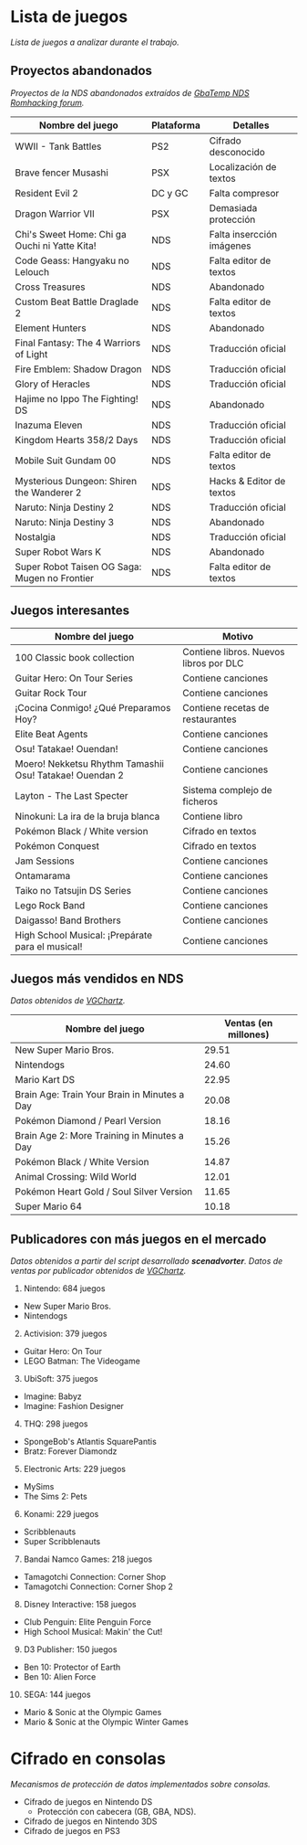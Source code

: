 # Lista de juegos
*Lista de juegos a analizar durante el trabajo.*

## Proyectos abandonados
*Proyectos de la NDS abandonados extraídos de [GbaTemp NDS Romhacking forum](http://gbatemp.net/threads/translation-index-thread.193740/).*

| Nombre del juego                              | Plataforma | Detalles                    |
| --------------------------------------------- | ---------- | --------------------------- |
| WWII - Tank Battles                           | PS2        | Cifrado desconocido         |
| Brave fencer Musashi                          | PSX        | Localización de textos      |
| Resident Evil 2                               | DC y GC    | Falta compresor             |
| Dragon Warrior VII                            | PSX        | Demasiada protección        |
| Chi's Sweet Home: Chi ga Ouchi ni Yatte Kita! | NDS        | Falta insercción imágenes   |
| Code Geass: Hangyaku no Lelouch               | NDS        | Falta editor de textos      |
| Cross Treasures                               | NDS        | Abandonado                  |
| Custom Beat Battle Draglade 2                 | NDS        | Falta editor de textos      |
| Element Hunters                               | NDS        | Abandonado                  |
| Final Fantasy: The 4 Warriors of Light        | NDS        | Traducción oficial          |
| Fire Emblem: Shadow Dragon                    | NDS        | Traducción oficial          |
| Glory of Heracles                             | NDS        | Traducción oficial          |
| Hajime no Ippo The Fighting! DS               | NDS        | Abandonado                  |
| Inazuma Eleven                                | NDS        | Traducción oficial          |
| Kingdom Hearts 358/2 Days                     | NDS        | Traducción oficial          |
| Mobile Suit Gundam 00                         | NDS        | Falta editor de textos      |
| Mysterious Dungeon: Shiren the Wanderer 2     | NDS        | Hacks & Editor de textos    |
| Naruto: Ninja Destiny 2                       | NDS        | Traducción oficial          |
| Naruto: Ninja Destiny 3                       | NDS        | Abandonado                  |
| Nostalgia                                     | NDS        | Traducción oficial          |
| Super Robot Wars K                            | NDS        | Abandonado                  |
| Super Robot Taisen OG Saga: Mugen no Frontier | NDS        | Falta editor de textos      |


## Juegos interesantes
| Nombre del juego                                        | Motivo                                  |
| ------------------------------------------------------- | --------------------------------------- |
| 100 Classic book collection                             | Contiene libros. Nuevos libros por DLC  |
| Guitar Hero: On Tour Series                             | Contiene canciones                      |
| Guitar Rock Tour                                        | Contiene canciones                      |
| ¡Cocina Conmigo! ¿Qué Preparamos Hoy?                   | Contiene recetas de restaurantes        |
| Elite Beat Agents                                       | Contiene canciones                      |
| Osu! Tatakae! Ouendan!                                  | Contiene canciones                      |
| Moero! Nekketsu Rhythm Tamashii Osu! Tatakae! Ouendan 2 | Contiene canciones                      |
| Layton - The Last Specter                               | Sistema complejo de ficheros            |
| Ninokuni: La ira de la bruja blanca                     | Contiene libro                          |
| Pokémon Black / White version                           | Cifrado en textos                       |
| Pokémon Conquest                                        | Cifrado en textos                       |
| Jam Sessions                                            | Contiene canciones                      |
| Ontamarama                                              | Contiene canciones                      |
| Taiko no Tatsujin DS Series                             | Contiene canciones                      |
| Lego Rock Band                                          | Contiene canciones                      |
| Daigasso! Band Brothers                                 | Contiene canciones                      |
| High School Musical: ¡Prepárate para el musical!        | Contiene canciones                      |


## Juegos más vendidos en NDS
*Datos obtenidos de [VGChartz](http://www.vgchartz.com/gamedb/?name=&publisher=&platform=DS&genre=&minSales=0&results=200).*

| Nombre del juego                             | Ventas (en millones) |
| -------------------------------------------- | -------------------- |
| New Super Mario Bros.                        | 29.51                |
| Nintendogs                                   | 24.60                |
| Mario Kart DS                                | 22.95                |
| Brain Age: Train Your Brain in Minutes a Day | 20.08                |
| Pokémon Diamond / Pearl Version              | 18.16                |
| Brain Age 2: More Training in Minutes a Day  | 15.26                |
| Pokémon Black / White Version                | 14.87                |
| Animal Crossing: Wild World                  | 12.01                |
| Pokémon Heart Gold / Soul Silver Version     | 11.65                |
| Super Mario 64                               | 10.18                |


## Publicadores con más juegos en el mercado
*Datos obtenidos a partir del script desarrollado __scenadvorter__.
Datos de ventas por publicador obtenidos de [VGChartz](http://www.vgchartz.com/gamedb/?name=&publisher=&platform=DS&genre=&minSales=0&results=200).*

1. Nintendo: 684 juegos
  + New Super Mario Bros.
  + Nintendogs
2. Activision: 379 juegos
  + Guitar Hero: On Tour
  + LEGO Batman: The Videogame
3. UbiSoft: 375 juegos
  + Imagine: Babyz
  + Imagine: Fashion Designer
4. THQ: 298 juegos
  + SpongeBob's Atlantis SquarePantis
  + Bratz: Forever Diamondz
5. Electronic Arts: 229 juegos
  + MySims
  + The Sims 2: Pets
6. Konami: 229 juegos
  + Scribblenauts
  + Super Scribblenauts
7. Bandai Namco Games: 218 juegos
  + Tamagotchi Connection: Corner Shop
  + Tamagotchi Connection: Corner Shop 2
8. Disney Interactive: 158 juegos
  + Club Penguin: Elite Penguin Force
  + High School Musical: Makin' the Cut!
9. D3 Publisher: 150 juegos
  + Ben 10: Protector of Earth
  + Ben 10: Alien Force
10. SEGA: 144 juegos
  + Mario & Sonic at the Olympic Games
  + Mario & Sonic at the Olympic Winter Games


# Cifrado en consolas
*Mecanismos de protección de datos implementados sobre consolas.*
* Cifrado de juegos en Nintendo DS
  * Protección con cabecera (GB, GBA, NDS).
* Cifrado de juegos en Nintendo 3DS
* Cifrado de juegos en PS3